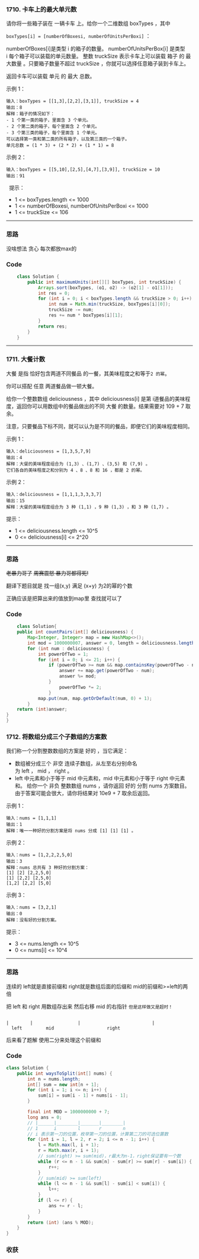 ### 1710. 卡车上的最大单元数

请你将一些箱子装在 一辆卡车 上。给你一个二维数组 boxTypes ，其中 

`boxTypes[i] = [numberOfBoxesi, numberOfUnitsPerBoxi]` ：

numberOfBoxes[i]是类型 i 的箱子的数量。
numberOfUnitsPerBox[i] 是类型 i 每个箱子可以装载的单元数量。
整数 truckSize 表示卡车上可以装载 箱子 的 最大数量 。只要箱子数量不超过 truckSize ，你就可以选择任意箱子装到卡车上。

返回卡车可以装载 单元 的 最大 总数。

示例 1：
```
输入：boxTypes = [[1,3],[2,2],[3,1]], truckSize = 4
输出：8
解释：箱子的情况如下：
- 1 个第一类的箱子，里面含 3 个单元。
- 2 个第二类的箱子，每个里面含 2 个单元。
- 3 个第三类的箱子，每个里面含 1 个单元。
可以选择第一类和第二类的所有箱子，以及第三类的一个箱子。
单元总数 = (1 * 3) + (2 * 2) + (1 * 1) = 8
```

示例 2：
```
输入：boxTypes = [[5,10],[2,5],[4,7],[3,9]], truckSize = 10
输出：91
```
 
提示：

- 1 <= boxTypes.length <= 1000
- 1 <= numberOfBoxesi, numberOfUnitsPerBoxi <= 1000
- 1 <= truckSize <= 106

***
### 思路

没啥想法 贪心 每次都放max的

### Code
```java
    class Solution {
        public int maximumUnits(int[][] boxTypes, int truckSize) {
            Arrays.sort(boxTypes, (o1, o2) -> (o2[1] - o1[1]));
            int res = 0;
            for (int i = 0; i < boxTypes.length && truckSize > 0; i++) {
                int num = Math.min(truckSize, boxTypes[i][0]);
                truckSize -= num;
                res += num * boxTypes[i][1];
            }
            return res;
        }
    }
```
*** 
### 1711. 大餐计数

大餐 是指 恰好包含两道不同餐品 的一餐，其美味程度之和等于`2 的幂`。

你可以搭配 任意 两道餐品做一顿大餐。

给你一个整数数组 deliciousness ，其中 deliciousness[i] 是第 i​​​​​​​​​​​​​​ 道餐品的美味程度，返回你可以用数组中的餐品做出的不同 大餐 的数量。结果需要对 109 + 7 取余。

注意，只要餐品下标不同，就可以认为是不同的餐品，即便它们的美味程度相同。

示例 1：
```
输入：deliciousness = [1,3,5,7,9]
输出：4
解释：大餐的美味程度组合为 (1,3) 、(1,7) 、(3,5) 和 (7,9) 。
它们各自的美味程度之和分别为 4 、8 、8 和 16 ，都是 2 的幂。
```
示例 2：
```
输入：deliciousness = [1,1,1,3,3,3,7]
输出：15
解释：大餐的美味程度组合为 3 种 (1,1) ，9 种 (1,3) ，和 3 种 (1,7) 。
```

提示：

- 1 <= deliciousness.length <= 10^5
- 0 <= deliciousness[i] <= 2^20
*** 
### 思路

~~老暴力哥了~~ ~~周赛震怒 暴力哥都得死!~~

翻译下题目就是 找一组(x,y) 满足 (x+y) 为2的幂的个数

正确应该是把算出来的值放到map里 查找就可以了

### Code
```java
    class Solution{ 
    public int countPairs(int[] deliciousness) {
        Map<Integer, Integer> map = new HashMap<>();
        int mod = 1000000007, answer = 0, length = deliciousness.length;
        for (int num : deliciousness) {
            int powerOfTwo = 1;
            for (int i = 0; i <= 21; i++) {
                if (powerOfTwo >= num && map.containsKey(powerOfTwo - num)) {
                    answer += map.get(powerOfTwo - num);
                    answer %= mod;
                }
                    powerOfTwo *= 2;
                }
            map.put(num, map.getOrDefault(num, 0) + 1);
        }
    return (int)answer;
}
}
```
### 1712. 将数组分成三个子数组的方案数
我们称一个分割整数数组的方案是 好的 ，当它满足：

- 数组被分成三个 非空 连续子数组，从左至右分别命名为 left ， mid ， right 。
- left 中元素和小于等于 mid 中元素和，mid 中元素和小于等于 right 中元素和。
给你一个 非负 整数数组 nums ，请你返回 好的 分割 nums 方案数目。由于答案可能会很大，请你将结果对 10e9 + 7 取余后返回。

示例 1：
```
输入：nums = [1,1,1]
输出：1
解释：唯一一种好的分割方案是将 nums 分成 [1] [1] [1] 。
```
示例 2：
```
输入：nums = [1,2,2,2,5,0]
输出：3
解释：nums 总共有 3 种好的分割方案：
[1] [2] [2,2,5,0]
[1] [2,2] [2,5,0]
[1,2] [2,2] [5,0]
```
示例 3：
```
输入：nums = [3,2,1]
输出：0
解释：没有好的分割方案。
```
提示：
- 3 <= nums.length <= 10^5
- 0 <= nums[i] <= 10^4
***
### 思路

连续的 left就是直接前缀和 right就是数组后面的后缀和 mid的前缀和>=left的两倍

把 left 和 right 用数组存出来 然后右移 mid 的右指针 `但是这样做又是超时！`

```

|        |                 |                           |
  left         mid                    right

```

后来看了题解 使用二分来处理这个前缀和 


### Code
```java
class Solution {
    public int waysToSplit(int[] nums) {
        int n = nums.length;
        int[] sum = new int[n + 1];
        for (int i = 1; i <= n; i++) {
            sum[i] = sum[i - 1] + nums[i - 1];
        }

        final int MOD = 1000000000 + 7;
        long ans = 0;
        // |______|________|_______|________|
        // 1      i        l       r        n
        // i 表示第一刀的位置，枚举第一刀的位置，计算第二刀的可选位置数
        for (int i = 1, l = 2, r = 2; i <= n - 1; i++) {
            l = Math.max(l, i + 1);
            r = Math.max(r, i + 1);
            // sum(right) >= sum(mid)，r最大为n-1，right保证要有一个数
            while (r <= n - 1 && sum[n] - sum[r] >= sum[r] - sum[i]) {
                r++;
            }
            // sum(mid) >= sum(left)
            while (l <= n - 1 && sum[l] - sum[i] < sum[i]) {
                l++;
            }
            if (l <= r) {
                ans += r - l;
            }
        }
        return (int) (ans % MOD);
    }
}
```
### 收获
